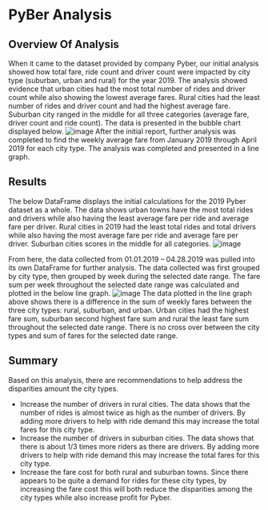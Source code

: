 # PyBer Analysis

## Overview Of Analysis

When it came to the dataset provided by company Pyber, our initial analysis showed how total fare, ride count and driver count were impacted by city type (suburban, urban and rural) for the year 2019. The analysis showed evidence that urban cities had the most total number of rides and driver count while also showing the lowest average fares. Rural cities had the least number of rides and driver count and had the highest average fare. Suburban city ranged in the middle for all three categories (average fare, driver count and ride count). The data is presented in the bubble chart displayed below.
![image](https://user-images.githubusercontent.com/26393180/151722836-a323416d-cd5d-46bf-90ac-7990c92bd410.png)
After the initial report, further analysis was completed to find the weekly average fare from January 2019 through April 2019 for each city type. The analysis was completed and presented in a line graph.

## Results

The below DataFrame displays the initial calculations for the 2019 Pyber dataset as a whole. The data shows urban towns have the most total rides and drivers while also having the least average fare per ride and average fare per driver. Rural cities in 2019 had the least total rides and total drivers while also having the most average fare per ride and average fare per driver. Suburban cities scores in the middle for all categories. 
![image](https://user-images.githubusercontent.com/26393180/151722921-bc73e4eb-0c58-422f-ba9e-114364957ccf.png)

From here, the data collected from 01.01.2019 – 04.28.2019 was pulled into its own DataFrame for further analysis. The data collected was first grouped by city type, then grouped by week during the selected date range. The fare sum per week throughout the selected date range was calculated and plotted in the below line graph.
![image](https://user-images.githubusercontent.com/26393180/151722937-354810e9-20f4-48fd-9864-343bc1dd224b.png)
The data plotted in the line graph above shows there is a difference in the sum of weekly fares between the three city types: rural, suburban, and urban. Urban cities had the highest fare sum, suburban second highest fare sum and rural the least fare sum throughout the selected date range. There is no cross over between the city types and sum of fares for the selected date range. 

## Summary

Based on this analysis, there are recommendations to help address the disparities amount the city types.
* Increase the number of drivers in rural cities. The data shows that the number of rides is almost twice as high as the number of drivers. By adding more drivers to help with ride demand this may increase the total fares for this city type.
* Increase the number of drivers in suburban cities. The data shows that there is about 1/3  times more riders as there are drivers. By adding more drivers to help with ride demand this may increase the total fares for this city type.
* Increase the fare cost for both rural and suburban towns. Since there appears to be quite a demand for rides for these city types, by increasing the fare cost this will both reduce the disparities among the city types while also increase profit for Pyber. 
